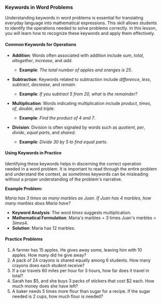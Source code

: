 ### Keywords in Word Problems

Understanding keywords in word problems is essential for translating everyday language into mathematical expressions. This skill allows students to identify the operations needed to solve problems correctly. In this lesson, you will learn how to recognize these keywords and apply them effectively.

#### Common Keywords for Operations

- **Addition**: Words often associated with addition include *sum*, *total*, *altogether*, *increase*, and *add*.
  - **Example**: *The total number of apples and oranges is 25*.

- **Subtraction**: Keywords related to subtraction include *difference*, *less*, *subtract*, *decrease*, and *remain*.
  - **Example**: *If you subtract 5 from 20, what is the remainder?*

- **Multiplication**: Words indicating multiplication include *product*, *times*, *of*, *double*, and *triple*.
  - **Example**: *Find the product of 4 and 7*.

- **Division**: Division is often signaled by words such as *quotient*, *per*, *divide*, *equal parts*, and *shared*.
  - **Example**: *Divide 30 by 5 to find equal parts*.

#### Using Keywords in Practice

Identifying these keywords helps in discerning the correct operation needed in a word problem. It is important to read through the entire problem and understand the context, as sometimes keywords can be misleading without a proper understanding of the problem's narrative.

**Example Problem:**

*Maria has 3 times as many marbles as Juan. If Juan has 4 marbles, how many marbles does Maria have?*

- **Keyword Analysis**: The word *times* suggests multiplication.
- **Mathematical Formulation**: Maria's marbles = 3 times Juan's marbles = $3 	imes 4$.
- **Solution**: Maria has 12 marbles.

#### Practice Problems

1. A farmer has 15 apples. He gives away some, leaving him with 10 apples. How many did he give away?
2. A pack of 24 crayons is shared equally among 6 students. How many crayons does each student receive?
3. If a car travels 60 miles per hour for 3 hours, how far does it travel in total?
4. Sarah has $5, and she buys 3 packs of stickers that cost $2 each. How much money does she have left?
5. A baker needs 5 times more flour than sugar for a recipe. If the sugar needed is 2 cups, how much flour is needed?